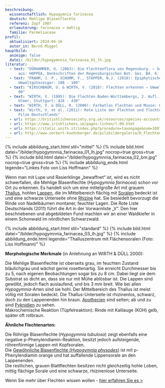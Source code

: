 ```yaml
---
beschreibung:
  wissenschaftlich: Hypogymnia farinacea
  deutsch: Mehlige Blasenflechte
  referenz: Zopf 1907
  erlaeuterung: farinacea = mehlig
  familie: Parmeliaceae
profil:
  aktualisiert: 2024-04-16
  autor_in: Bernd Miggel
hauptbild:
  anzeige: false
  datei: /bilder/hypogymnnia_farinacea_01_lh.jpg
literatur:
  - text: "DÜRHAMMER, O. (2003): Die Flechtenflora von Regensburg. – Sonderdruck
      aus: HOPPEA, Denkschriften der Regensburgischen Bot. Ges. Bd. 6: 183"
  - text: "FRAHM, J.-P., SCHUMM, F., STAPPER, N.J. (2010): Epiphytische Flechten als
      Umweltgütezeiger: 108 - 109"
  - text: "KIRSCHBAUM, U. & WIRTH, V. (2010): Flechten erkennen – Umwelt bewerten:
      99"
  - text: "WIRTH, V. (1995): Die Flechten Baden-Württembergs, 2. Aufl., 1006 S.;
      Ulmer, Stuttgart: 428 - 430"
  - text: "WIRTH, V. & DÜLL, R. (2000): Farbatlas Flechten und Moose: 65"
  - text: "Wirth, V. et al. (2011): Rote Liste der Flechten und flechtenbewohnende
      Pilze Deutschlands"
  - url: https://britishlichensociety.org.uk/resources/species-accounts/hypogymnia-farinacea
  - url: https://www.irishlichens.ie/pages-lichen/l-09.html
  - url: https://italic.units.it/index.php?procedure=taxonpage&num=1097
  - url: http://www.norbert-kuehnberger.de/pilzbildergalerie/D_Flechten-Lichenes_-_226_Arten/index.htm
---
```

{% include abbildung_start.html stil="mittel" %}
{% include bild.html datei="/bilder/hypogymnnia_farinacea_01_lh.jpg" nocrop=true gross=true %}
{% include bild.html datei="/bilder/hypogymnnia_farinacea_02_bm.jpg" nocrop=true gross=true %}
{% include abbildung_ende.html legende="Linkes Foto von Liss Hoffmann" %}

Wenn man mit Lupe und Rasierklinge „bewaffnet“ ist, wird es nicht schwerfallen, die Mehlige Blasenflechte (*Hypogymnia farinacea*) schon vor Ort zu erkennen. Es handelt sich um eine mittelgroße Art mit grauem [Thallus](Thallus "Glossar"), hohlen [Lappen](Lappen "Glossar"), die im Mittelbereich flächig mit [Soralen](Sorale "Glossar") bedeckt ist und eine schwarze Unterseite ohne [Rhizine](Rhizine "Glossar") hat. Sie besiedelt bevorzugt die Rinde von Nadelbäumen montaner, feuchter Lagen. Die Rote Liste Deutschlands (2011) führt die Art in der Vorwarnliste „V“. Den hier beschriebenen und abgebildeten Fund machten wir an einer Waldkiefer in einem Schonwald im nördlichen Schwarzwald.

{% include abbildung_start.html stil="standard" %}
{% include bild.html datei="/bilder/hypogymnnia_farinacea_03_lh.jpg" %}
{% include abbildung_ende.html legende="Thalluszentrum mit Flächensoralen (Foto: Liss Hoffmann)" %}

**Morphologische Merkmale** (in Anlehnung an WIRTH & DÜLL 2000):

Die Mehlige Blasenflechte ist oberseits grau, im feuchten Zustand bläulichgrau und wächst gerne rosettenartig. Sie erreicht Durchmesser bis zu 5, nach eigenen Beobachtungen sogar bis zu 8 cm. Dabei liegt sie dem Substrat so dicht an, dass sie nur mit Mühe ablösbar ist. Die Lappen sind gewölbt, jedoch flach auslaufend, und bis 3 mm breit. Wie bei allen *Hypogymnia*-Arten sind sie hohl. Der Mittelbereich des Thallus ist meist völlig mit Soralen bedeckt. Die Thallus-Unterseite ist rhizinenlos, schwarz, doch zu den Lappenenden hin braun. [Apothecien](Apothecien "Glossar") sind selten; ab und zu sind [Pyknidien](Pyknidien "Glossar") zu sehen.\
Makrochemische Reaktion (Tüpfelreaktion): Rinde mit Kalilauge (KOH) gelb, später oft rotbraun.

**Ähnliche Flechtenarten:**

Die  Röhrige Blasenflechte (*Hypogymnia tubulosa*) zeigt ebenfalls eine negative p-Phenylendiamin-Reaktion, besitzt jedoch aufsteigende, röhrenförmige Lappen mit Kopfsoralen.\
 Die [Gewöhnliche Blasenflechte (*Hypogymnia physodes*)](/pilze/hypogymnia-physodes-gewöhnliche-blasenflechte) ist mit p-Phenylendiamin orange und hat auffallende Lippensorale an den Lappenenden.\
Die restlichen, grauen Blattflechten besitzen nicht gleichzeitig hohle Loben, mittig flächige Sorale und eine schwarze, rhizinenlose Unterseite.

Wenn Sie mehr über Flechten wissen wollen - [hier erfahren Sie es >](/verwandt/flechten)